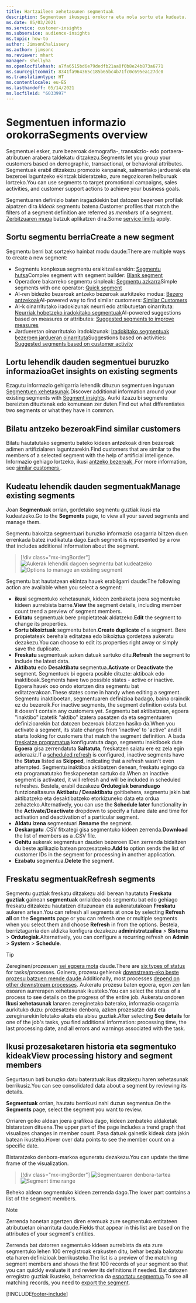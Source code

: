 ```yaml
---
title: Hartzaileen xehetasunen segmentuak
description: Segmentuen ikuspegi orokorra eta nola sortu eta kudeatu.
ms.date: 05/03/2021
ms.service: customer-insights
ms.subservice: audience-insights
ms.topic: how-to
author: JimsonChalissery
ms.author: jimsonc
ms.reviewer: mhart
manager: shellyha
ms.openlocfilehash: a7fa6515bd6e79dedfb21aa0f0b8e24b873a6771
ms.sourcegitcommit: 8341fa964365c185b65bc4b71fc0c695ea127dc0
ms.translationtype: HT
ms.contentlocale: eu-ES
ms.lasthandoff: 05/14/2021
ms.locfileid: "6033997"
---
```

# <a name="segments-overview"></a><span data-ttu-id="ed465-103">Segmentuen informazio orokorra</span><span class="sxs-lookup"><span data-stu-id="ed465-103">Segments overview</span></span>

<span data-ttu-id="ed465-104">Segmentuei esker, zure bezeroak demografia-, transakzio- edo portaera-atributuen arabera taldekatu ditzakezu.</span><span class="sxs-lookup"><span data-stu-id="ed465-104">Segments let you group your customers based on demographic, transactional, or behavioral attributes.</span></span> <span data-ttu-id="ed465-105">Segmentuak erabil ditzakezu promozio kanpainak, salmentako jarduerak eta bezeroei laguntzeko ekintzak bideratzeko, zure negozioaren helburuak lortzeko.</span><span class="sxs-lookup"><span data-stu-id="ed465-105">You can use segments to target promotional campaigns, sales activities, and customer support actions to achieve your business goals.</span></span>

<span data-ttu-id="ed465-106">Segmentuaren definizio baten iragazkiekin bat datozen bezeroen profilak aipatzen dira *kideak* segmentu batena.</span><span class="sxs-lookup"><span data-stu-id="ed465-106">Customer profiles that match the filters of a segment definition are referred as *members* of a segment.</span></span> <span data-ttu-id="ed465-107">[Zerbitzuaren muga](service-limits.md) batzuk aplikatzen dira.</span><span class="sxs-lookup"><span data-stu-id="ed465-107">Some [service limits](service-limits.md) apply.</span></span>

## <a name="create-a-new-segment"></a><span data-ttu-id="ed465-108">Sortu segmentu berria</span><span class="sxs-lookup"><span data-stu-id="ed465-108">Create a new segment</span></span>

<span data-ttu-id="ed465-109">Segmentu berri bat sortzeko hainbat modu daude:</span><span class="sxs-lookup"><span data-stu-id="ed465-109">There are multiple ways to create a new segment:</span></span> 

- <span data-ttu-id="ed465-110">Segmentu konplexua segmentu eraikitzailearekin: [Segmentu hutsa](segment-builder.md#create-a-new-segment)</span><span class="sxs-lookup"><span data-stu-id="ed465-110">Complex segment with segment builder: [Blank segment](segment-builder.md#create-a-new-segment)</span></span>
- <span data-ttu-id="ed465-111">Operadore bakarreko segmentu sinpleak: [Segmentu azkarra](segment-builder.md#quick-segments)</span><span class="sxs-lookup"><span data-stu-id="ed465-111">Simple segments with one operator: [Quick segment](segment-builder.md#quick-segments)</span></span>
- <span data-ttu-id="ed465-112">AI-ren bidezko bezeroak antzeko bezeroak aurkitzeko modua: [Bezero antzekoak](find-similar-customer-segments.md)</span><span class="sxs-lookup"><span data-stu-id="ed465-112">AI-powered way to find similar customers: [Similar Customers](find-similar-customer-segments.md)</span></span>
- <span data-ttu-id="ed465-113">AI-k oinarritutako iradokizunak neurri edo atributuetan oinarrituta: [Neurriak hobetzeko iradokitako segmentuak](suggested-segments.md)</span><span class="sxs-lookup"><span data-stu-id="ed465-113">AI-powered suggestions based on measures or attributes: [Suggested segments to improve measures](suggested-segments.md)</span></span>
- <span data-ttu-id="ed465-114">Jardueretan oinarritutako iradokizunak: [Iradokitako segmentuak bezeroen jardueran oinarrituta](suggested-segments-activity.md)</span><span class="sxs-lookup"><span data-stu-id="ed465-114">Suggestions based on activities: [Suggested segments based on customer activity](suggested-segments-activity.md)</span></span>

## <a name="get-insights-on-existing-segments"></a><span data-ttu-id="ed465-115">Lortu lehendik dauden segmentuei buruzko informazioa</span><span class="sxs-lookup"><span data-stu-id="ed465-115">Get insights on existing segments</span></span>

<span data-ttu-id="ed465-116">Ezagutu informazio gehigarria lehendik dituzun segmentuen inguruan [Segmentuen xehetasunak](segment-insights.md).</span><span class="sxs-lookup"><span data-stu-id="ed465-116">Discover additional information around your existing segments with [Segment insights](segment-insights.md).</span></span> <span data-ttu-id="ed465-117">Aurki itzazu bi segmentu bereizten dituztenak edo komunean zer duten.</span><span class="sxs-lookup"><span data-stu-id="ed465-117">Find out what differentiates two segments or what they have in common.</span></span>

## <a name="find-similar-customers"></a><span data-ttu-id="ed465-118">Bilatu antzeko bezeroak</span><span class="sxs-lookup"><span data-stu-id="ed465-118">Find similar customers</span></span>

<span data-ttu-id="ed465-119">Bilatu hautatutako segmentu bateko kideen antzekoak diren bezeroak adimen artifizialaren laguntzarekin.</span><span class="sxs-lookup"><span data-stu-id="ed465-119">Find customers that are similar to the members of a selected segment with the help of artificial intelligence.</span></span> <span data-ttu-id="ed465-120">Informazio gehiago lortzeko, ikusi [antzeko bezeroak ](find-similar-customer-segments.md).</span><span class="sxs-lookup"><span data-stu-id="ed465-120">For more information, see [similar customers ](find-similar-customer-segments.md).</span></span>

## <a name="manage-existing-segments"></a><span data-ttu-id="ed465-121">Kudeatu lehendik dauden segmentuak</span><span class="sxs-lookup"><span data-stu-id="ed465-121">Manage existing segments</span></span>

<span data-ttu-id="ed465-122">Joan **Segmentuak** orrian, gordetako segmentu guztiak ikusi eta kudeatzeko.</span><span class="sxs-lookup"><span data-stu-id="ed465-122">Go to the **Segments** page, to view all your saved segments and manage them.</span></span>

<span data-ttu-id="ed465-123">Segmentu bakoitza segmentuari buruzko informazio osagarria biltzen duen errenkada batez irudikatuta dago.</span><span class="sxs-lookup"><span data-stu-id="ed465-123">Each segment is represented by a row that includes additional information about the segment.</span></span>

> [!div class="mx-imgBorder"]
> <span data-ttu-id="ed465-124">![Aukerak lehendik dagoen segmentu bat kudeatzeko](media/segments-selected-segment.png "Aukerak lehendik dagoen segmentu bat kudeatzeko")</span><span class="sxs-lookup"><span data-stu-id="ed465-124">![Options to manage an existing segment](media/segments-selected-segment.png "Options to manage an existing segment")</span></span>

<span data-ttu-id="ed465-125">Segmentu bat hautatzean ekintza hauek erabilgarri daude:</span><span class="sxs-lookup"><span data-stu-id="ed465-125">The following action are available when you select a segment:</span></span>

- <span data-ttu-id="ed465-126">**ikusi** segmentuko xehetasunak, kideen zenbaketa joera segmentuko kideen aurrebista barne.</span><span class="sxs-lookup"><span data-stu-id="ed465-126">**View** the segment details, including member count trend a preview of segment members.</span></span>
- <span data-ttu-id="ed465-127">**Editatu** segmentuak bere propietateak aldatzeko.</span><span class="sxs-lookup"><span data-stu-id="ed465-127">**Edit** the segment to change its properties.</span></span>
- <span data-ttu-id="ed465-128">**Sortu bikoiztuak** segmentu baten.</span><span class="sxs-lookup"><span data-stu-id="ed465-128">**Create duplicate** of a segment.</span></span> <span data-ttu-id="ed465-129">Bere propietateak berehala editatzea edo bikoiztua gordetzea aukeratu dezakezu.</span><span class="sxs-lookup"><span data-stu-id="ed465-129">You can choose to edit its properties right away or simply save the duplicate.</span></span>
- <span data-ttu-id="ed465-130">**Freskatu** segmentuak azken datuak sartuko ditu.</span><span class="sxs-lookup"><span data-stu-id="ed465-130">**Refresh** the segment to include the latest data.</span></span>
- <span data-ttu-id="ed465-131">**Aktibatu** edo **Desaktibatu** segmentua.</span><span class="sxs-lookup"><span data-stu-id="ed465-131">**Activate** or **Deactivate** the segment.</span></span> <span data-ttu-id="ed465-132">Segmentuek bi egoera posible dituzte: aktiboak edo inaktiboak.</span><span class="sxs-lookup"><span data-stu-id="ed465-132">Segments have two possible states - active or inactive.</span></span> <span data-ttu-id="ed465-133">Egoera hauek oso ondo etortzen dira segmentu bat editatzerakoan.</span><span class="sxs-lookup"><span data-stu-id="ed465-133">These states come in handy when editing a segment.</span></span> <span data-ttu-id="ed465-134">Segmentu inaktiboetan, segmentuaren definizioa badago, baina oraindik ez du bezeroik.</span><span class="sxs-lookup"><span data-stu-id="ed465-134">For inactive segments, the segment definition exists but it doesn't contain any customers yet.</span></span> <span data-ttu-id="ed465-135">Segmentu bat aktibatzean, egoera "inaktibo" izatetik "aktibo" izatera pasatzen da eta segmentuaren definizioarekin bat datozen bezeroak bilatzen hasiko da.</span><span class="sxs-lookup"><span data-stu-id="ed465-135">When you activate a segment, its state changes from 'inactive' to 'active" and it starts looking for customers that match the segment definition.</span></span> <span data-ttu-id="ed465-136">A bada [freskatze programatua](system.md#schedule-tab) konfiguratuta dago, segmentu inaktiboek dute **Egoera** gisa zerrendatuta **Saltatuta**, freskatzen saiatu ere ez zela egin adieraziz.</span><span class="sxs-lookup"><span data-stu-id="ed465-136">If a [scheduled refresh](system.md#schedule-tab) is configured, inactive segments have the **Status** listed as **Skipped**, indicating that a refresh wasn't even attempted.</span></span> <span data-ttu-id="ed465-137">Segmentu inaktiboa aktibatzen denean, freskatu egingo da eta programatutako freskapenetan sartuko da.</span><span class="sxs-lookup"><span data-stu-id="ed465-137">When an inactive segment is activated, it will refresh and will be included in scheduled refreshes.</span></span>
  <span data-ttu-id="ed465-138">Bestela, erabil dezakezu **Ordutegiak beranduago** funtzionaltasuna **Aktibatu / Desaktibatu** goitibehera, segmentu jakin bat aktibatzeko eta desaktibatzeko etorkizuneko data eta ordua zehazteko.</span><span class="sxs-lookup"><span data-stu-id="ed465-138">Alternatively, you can use the **Schedule later** functionality in the **Activate/Deactivate** dropdown to specify a future date and time for activation and deactivation of a particular segment.</span></span>
- <span data-ttu-id="ed465-139">**Aldatu izena** segmentuari.</span><span class="sxs-lookup"><span data-stu-id="ed465-139">**Rename** the segment.</span></span>
- <span data-ttu-id="ed465-140">**Deskargatu** .CSV fitxategi gisa segmentuko kideen zerrenda.</span><span class="sxs-lookup"><span data-stu-id="ed465-140">**Download** the list of members as a .CSV file.</span></span>
- <span data-ttu-id="ed465-141">**Gehitu** aukerak segmentuan dauden bezeroen IDen zerrenda bidaltzen du beste aplikazio batean prozesatzeko.</span><span class="sxs-lookup"><span data-stu-id="ed465-141">**Add to** option sends the list of customer IDs in the segment for processing in another application.</span></span>
- <span data-ttu-id="ed465-142">**Ezabatu** segmentua.</span><span class="sxs-lookup"><span data-stu-id="ed465-142">**Delete** the segment.</span></span>

## <a name="refresh-segments"></a><span data-ttu-id="ed465-143">Freskatu segmentuak</span><span class="sxs-lookup"><span data-stu-id="ed465-143">Refresh segments</span></span>

<span data-ttu-id="ed465-144">Segmentu guztiak freskatu ditzakezu aldi berean hautatuta **Freskatu guztiak** gainean **segmentuak** orrialdea edo segmentu bat edo gehiago freskatu ditzakezu hautatzen dituzunean eta aukeratutakoan **Freskatu** aukeren artean.</span><span class="sxs-lookup"><span data-stu-id="ed465-144">You can refresh all segments at once by selecting **Refresh all** on the **Segments** page or you can refresh one or multiple segments when you select them and choose **Refresh** in from the options.</span></span> <span data-ttu-id="ed465-145">Bestela, berriztagarria den aldizka konfigura dezakezu **administratzailea** > **Sistema** > **Ordutegiak**.</span><span class="sxs-lookup"><span data-stu-id="ed465-145">Alternatively, you can configure a recurring refresh on **Admin** > **System** > **Schedule**.</span></span>

> [!TIP]
> <span data-ttu-id="ed465-146">Zereginen/prozesuen [sei egoera mota](system.md#status-types) daude.</span><span class="sxs-lookup"><span data-stu-id="ed465-146">There are [six types of status](system.md#status-types) for tasks/processes.</span></span> <span data-ttu-id="ed465-147">Gainera, prozesu gehienak [downstream-eko beste prozesu batzuen mende daude](system.md#refresh-policies).</span><span class="sxs-lookup"><span data-stu-id="ed465-147">Additionally, most processes [depend on other downstream processes](system.md#refresh-policies).</span></span> <span data-ttu-id="ed465-148">Aukeratu prozesu baten egoera, egon zen lan osoaren aurrerapen xehetasunak ikusteko.</span><span class="sxs-lookup"><span data-stu-id="ed465-148">You can select the status of a process to see details on the progress of the entire job.</span></span> <span data-ttu-id="ed465-149">Aukeratu ondoren **Ikusi xehetasunak** lanaren zereginetako baterako, informazio osagarria aurkituko duzu: prozesatzeko denbora, azken prozesatze data eta zereginarekin lotutako akats eta abisu guztiak.</span><span class="sxs-lookup"><span data-stu-id="ed465-149">After selecting **See details** for one of the job's tasks, you find additional information: processing time, the last processing date, and all errors and warnings associated with the task.</span></span>

## <a name="view-processing-history-and-segment-members"></a><span data-ttu-id="ed465-150">Ikusi prozesaketaren historia eta segmentuko kideak</span><span class="sxs-lookup"><span data-stu-id="ed465-150">View processing history and segment members</span></span>

<span data-ttu-id="ed465-151">Segurtasun bati buruzko datu bateratuak ikus ditzakezu haren xehetasunak berrikusiz.</span><span class="sxs-lookup"><span data-stu-id="ed465-151">You can see consolidated data about a segment by reviewing its details.</span></span>

<span data-ttu-id="ed465-152">**Segmentuak** orrian, hautatu berrikusi nahi duzun segmentua.</span><span class="sxs-lookup"><span data-stu-id="ed465-152">On the **Segments** page, select the segment you want to review.</span></span>

<span data-ttu-id="ed465-153">Orriaren goiko aldean joera grafikoa dago, kideen zenbateko aldaketak bistaratzen dituena.</span><span class="sxs-lookup"><span data-stu-id="ed465-153">The upper part of the page includes a trend graph that visualizes changes in member count.</span></span> <span data-ttu-id="ed465-154">Pasa datuak gainetik kideak data jakin batean ikusteko.</span><span class="sxs-lookup"><span data-stu-id="ed465-154">Hover over data points to see the member count on a specific date.</span></span>

<span data-ttu-id="ed465-155">Bistaratzeko denbora-markoa eguneratu dezakezu.</span><span class="sxs-lookup"><span data-stu-id="ed465-155">You can update the time frame of the visualization.</span></span>

> [!div class="mx-imgBorder"]
> <span data-ttu-id="ed465-156">![Segmentuaren denbora-tartea](media/segment-time-range.png "Segmentuaren denbora-tartea")</span><span class="sxs-lookup"><span data-stu-id="ed465-156">![Segment time range](media/segment-time-range.png "Segment time range")</span></span>

<span data-ttu-id="ed465-157">Beheko aldean segmentuko kideen zerrenda dago.</span><span class="sxs-lookup"><span data-stu-id="ed465-157">The lower part contains a list of the segment members.</span></span>

> [!NOTE]
> <span data-ttu-id="ed465-158">Zerrenda honetan agertzen diren eremuak zure segmentuko entitateen atributuetan oinarrituta daude.</span><span class="sxs-lookup"><span data-stu-id="ed465-158">Fields that appear in this list are based on the attributes of your segment's entities.</span></span>
>
><span data-ttu-id="ed465-159">Zerrenda bat datorren segmentuko kideen aurrebista da eta zure segmentuko lehen 100 erregistroak erakusten ditu, behar bezala baloratu eta haren definizioak berrikusteko.</span><span class="sxs-lookup"><span data-stu-id="ed465-159">The list is a preview of the matching segment members and shows the first 100 records of your segment so that you can quickly evaluate it and review its definitions if needed.</span></span> <span data-ttu-id="ed465-160">Bat datozen erregistro guztiak ikusteko, beharrezkoa da [esportatu segmentua](export-destinations.md).</span><span class="sxs-lookup"><span data-stu-id="ed465-160">To see all matching records, you need to [export the segment](export-destinations.md).</span></span>

[!INCLUDE[footer-include](../includes/footer-banner.md)] 
